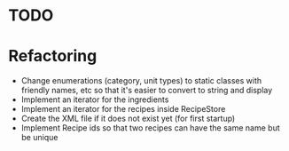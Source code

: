 TODO
====

# Refactoring

* Change enumerations (category, unit types) to static classes with friendly names, etc so that it's easier to convert to string and display
* Implement an iterator for the ingredients
* Implement an iterator for the recipes inside RecipeStore
* Create the XML file if it does not exist yet (for first startup)
* Implement Recipe ids so that two recipes can have the same name but be unique